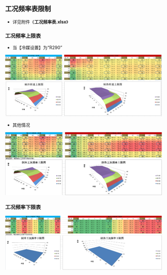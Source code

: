<!-- 注意事项 -->
<!-- 起始分级标题：##（二级标题） -->

## 工况频率表限制

- 详见附件《**工况频率表.xlsx**》

### 工况频率上限表

- 当【冷媒设置】为“R290”

![工况频率上限表-R290](.img/工况频率上限表-R290.png)

- 其他情况

![工况频率上限表-新四段水温](.img/工况频率上限表-新四段水温.png)

### 工况频率下限表

![工况频率下限表-新四段水温](.img/工况频率下限表-新四段水温.png)